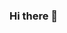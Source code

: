 ### Hi there 👋

<!--
**mryadanigu/mryadanigu** is a ✨ _special_ ✨ repository because its `README.md` (this file) appears on your GitHub profile.

Here are some ideas to get you started:

- 🔭 I’m currently working on various web development projects.
- 🌱 I’m currently learning machine learning and data science.
- 👯 I’m looking to collaborate on open-source projects related to JavaScript or Python.
- 🤔 I’m looking for help with improving my knowledge of backend development.
- 💬 Ask me about front-end development, HTML, CSS, and JavaScript.
- 📫 How to reach me: You can reach me via email at [your-email@example.com](mailto:your-email@example.com).
- 😄 Pronouns: He/Him.
- ⚡ Fun fact: I love playing the guitar and composing music in my free time!
-->
